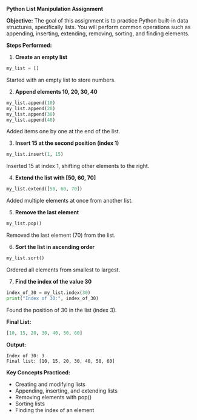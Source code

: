 **Python List Manipulation Assignment**

**Objective:**
The goal of this assignment is to practice Python built-in data structures, specifically lists. You will perform common operations such as appending, inserting, extending, removing, sorting, and finding elements.

**Steps Performed:**

1. **Create an empty list**

```python
my_list = []
```

Started with an empty list to store numbers.

2. **Append elements 10, 20, 30, 40**

```python
my_list.append(10)
my_list.append(20)
my_list.append(30)
my_list.append(40)
```

Added items one by one at the end of the list.

3. **Insert 15 at the second position (index 1)**

```python
my_list.insert(1, 15)
```

Inserted 15 at index 1, shifting other elements to the right.

4. **Extend the list with \[50, 60, 70]**

```python
my_list.extend([50, 60, 70])
```

Added multiple elements at once from another list.

5. **Remove the last element**

```python
my_list.pop()
```

Removed the last element (70) from the list.

6. **Sort the list in ascending order**

```python
my_list.sort()
```

Ordered all elements from smallest to largest.

7. **Find the index of the value 30**

```python
index_of_30 = my_list.index(30)
print("Index of 30:", index_of_30)
```

Found the position of 30 in the list (index 3).

**Final List:**

```python
[10, 15, 20, 30, 40, 50, 60]
```

**Output:**

```
Index of 30: 3
Final list: [10, 15, 20, 30, 40, 50, 60]
```

**Key Concepts Practiced:**

* Creating and modifying lists
* Appending, inserting, and extending lists
* Removing elements with pop()
* Sorting lists
* Finding the index of an element
